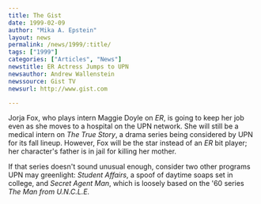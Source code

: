 ```yaml
---
title: The Gist
date: 1999-02-09
author: "Mika A. Epstein"
layout: news
permalink: /news/1999/:title/
tags: ["1999"]
categories: ["Articles", "News"]
newstitle: ER Actress Jumps to UPN
newsauthor: Andrew Wallenstein
newssource: Gist TV
newsurl: http://www.gist.com

---
```

Jorja Fox, who plays intern Maggie Doyle on *ER*, is going to keep her job even as she moves to a hospital on the UPN network. She will still be a medical intern on *The True Story*, a drama series being considered by UPN for its fall lineup. However, Fox will be the star instead of an *ER* bit player; her character's father is in jail for killing her mother.

If that series doesn't sound unusual enough, consider two other programs UPN may greenlight: *Student Affairs*, a spoof of daytime soaps set in college, and *Secret Agent Man*, which is loosely based on the '60 series *The Man from U.N.C.L.E.*
